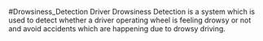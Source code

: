 #Drowsiness_Detection
Driver Drowsiness Detection is a system which is used to detect whether a driver operating wheel is feeling drowsy or not and avoid accidents which are happening due to drowsy driving. 